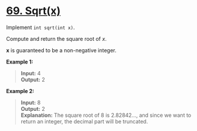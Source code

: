 # [69. Sqrt(x)](https://leetcode.com/problems/sqrtx/description/)

Implement `int sqrt(int x)`.

Compute and return the square root of _x_.

**x** is guaranteed to be a non-negative integer.

**Example 1:**

> **Input:** 4  <br />
> **Output:** 2


**Example 2:**

> **Input:** 8  <br />
> **Output:** 2 <br />
> **Explanation:** The square root of 8 is 2.82842..., and since we want to return an integer, the decimal part will be truncated.